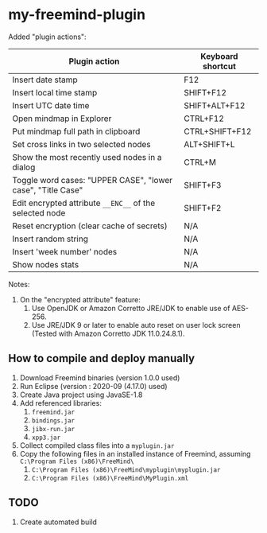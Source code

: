 # my-freemind-plugin

Added "plugin actions":

| Plugin action                                              | Keyboard shortcut |
|------------------------------------------------------------|-------------------|
|Insert date stamp                                           | F12               |
|Insert local time stamp                                     | SHIFT+F12         |
|Insert UTC date time                                        | SHIFT+ALT+F12     |
|Open mindmap in Explorer                                    | CTRL+F12          |
|Put mindmap full path in clipboard                          | CTRL+SHIFT+F12    |
|Set cross links in two selected nodes                       | ALT+SHIFT+L       |
|Show the most recently used nodes in a dialog               | CTRL+M            |
|Toggle word cases: "UPPER CASE", "lower case", "Title Case" | SHIFT+F3          |
|Edit encrypted attribute `__ENC__` of the selected node     | SHIFT+F2          |
|Reset encryption (clear cache of secrets)                   | N/A               |
|Insert random string                                        | N/A               |
|Insert 'week number' nodes                                  | N/A               |
|Show nodes stats                                            | N/A               |

Notes:
1. On the "encrypted attribute" feature:
    1. Use OpenJDK or Amazon Corretto JRE/JDK to enable use of AES-256.
    2. Use JRE/JDK 9 or later to enable auto reset on user lock screen (Tested with Amazon Corretto JDK 11.0.24.8.1).

## How to compile and deploy manually

1. Download Freemind binaries (version 1.0.0 used)
2. Run Eclipse (version : 2020-09 (4.17.0) used)
3. Create Java project using JavaSE-1.8
4. Add referenced libraries:
    1. `freemind.jar`
    2. `bindings.jar`
    3. `jibx-run.jar`
    4. `xpp3.jar`
5. Collect compiled class files into a `myplugin.jar`
6. Copy the following files in an installed instance of Freemind, assuming `C:\Program Files (x86)\FreeMind\`
    1. `C:\Program Files (x86)\FreeMind\myplugin\myplugin.jar`
    2. `C:\Program Files (x86)\FreeMind\MyPlugin.xml`

## TODO

1. Create automated build
